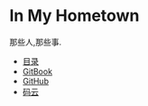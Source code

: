 # In My Hometown

那些人,那些事.

* [目录](https://canfeit.github.io/in-my-Hometown/SUMMARY)
* [GitBook](https://www.gitbook.com/book/canfeit/in-my-hometown/details)
* [GitHub](https://github.com/canfeit/in-my-Hometown)
* [码云](https://gitee.com/canfeit/in-my-Hometown/blob/master/SUMMARY.md)


